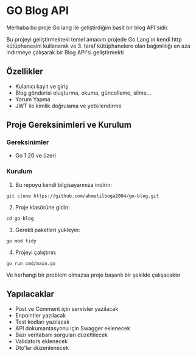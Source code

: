 # GO Blog API

Merhaba bu proje Go lang ile geliştirdiğim basit bir blog API'sidir.

Bu projeyi geliştirmekteki temel amacım projede Go Lang'ın kendi http kütüphanesini kullanarak ve 3. taraf kütüphanelere olan bağımlılığı en aza indirmeye çalışarak bir Blog API'si geliştirmekti

## Özellikler

-   Kulanıcı kayıt ve giriş
-   Blog gönderisi oluşturma, okuma, güncelleme, silme...
-   Yorum Yapma
-   JWT ile kimlik doğrulama ve yetkilendirme

## Proje Gereksinimleri ve Kurulum

### Gereksinimler

-   Go 1.20 ve üzeri

### Kurulum

1. Bu repoyu kendi bilgisayarınıza indirin:

```
git clone https://github.com/ahmetilboga2004/go-blog.git
```

2. Proje klasörüne gidin:

```
cd go-blog
```

3. Gerekli paketleri yükleyin:

```
go mod tidy
```

4. Projeyi çalıştırın:

```
go run cmd/main.go
```

Ve herhangi bir problem olmazsa proje başarılı bir şekilde çalışacaktır

## Yapılacaklar

-   Post ve Comment için servisler yazılacak
-   Enpointler yazılacak
-   Test kodları yazılacak
-   API dokumantasyonu için Swagger eklenecek
-   Bazı veritabanı sorguları düzeltilecek
-   Validators eklenecek
-   Dto'lar düzenlenecek
